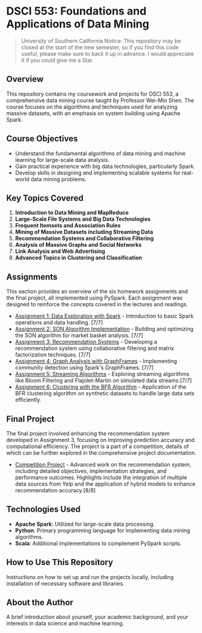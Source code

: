 
# DSCI 553: Foundations and Applications of Data Mining

> University of Southern California
> Notice: This repository may be closed at the start of the new semester, so if you find this code useful, please make sure to back it up in advance. I would appreciate it if you could give me a Star.

## Overview

This repository contains my coursework and projects for DSCI 553, a comprehensive data mining course taught by Professor Wei-Min Shen. The course focuses on the algorithms and techniques used for analyzing massive datasets, with an emphasis on system building using Apache Spark.

## Course Objectives

- Understand the fundamental algorithms of data mining and machine learning for large-scale data analysis.
- Gain practical experience with big data technologies, particularly Spark.
- Develop skills in designing and implementing scalable systems for real-world data mining problems.

## Key Topics Covered

1. **Introduction to Data Mining and MapReduce**
2. **Large-Scale File Systems and Big Data Technologies**
3. **Frequent Itemsets and Association Rules**
4. **Mining of Massive Datasets including Streaming Data**
5. **Recommendation Systems and Collaborative Filtering**
6. **Analysis of Massive Graphs and Social Networks**
7. **Link Analysis and Web Advertising**
8. **Advanced Topics in Clustering and Classification**

## Assignments

This section provides an overview of the six homework assignments and the final project, all implemented using PySpark. Each assignment was designed to reinforce the concepts covered in the lectures and readings.

- [Assignment 1: Data Exploration with Spark](Assignments/Assignment1/README.md) - Introduction to basic Spark operations and data handling. [7/7]
- [Assignment 2: SON Algorithm Implementation](Assignments/Assignment2/README.md) - Building and optimizing the SON algorithm for market basket analysis. [7/7]
- [Assignment 3: Recommendation Systems](Assignments/Assignment3/README.md) - Developing a recommendation system using collaborative filtering and matrix factorization techniques. [7/7]
- [Assignment 4: Graph Analysis with GraphFrames](Assignments/Assignment4/README.md) - Implementing community detection using Spark's GraphFrames. [7/7]
- [Assignment 5: Streaming Algorithms](Assignments/Assignment5/README.md) - Exploring streaming algorithms like Bloom Filtering and Flajolet-Martin on simulated data streams.[7/7]
- [Assignment 6: Clustering with the BFR Algorithm](Assignments/Assignment6/README.md) - Application of the BFR clustering algorithm on synthetic datasets to handle large data sets efficiently.

## Final Project

The final project involved enhancing the recommendation system developed in Assignment 3, focusing on improving prediction accuracy and computational efficiency. The project is a part of a competition, details of which can be further explored in the comprehensive project documentation.

- [Competition Project](Assignments/Competition/README.md) - Advanced work on the recommendation system, including detailed objectives, implementation strategies, and performance outcomes. Highlights include the integration of multiple data sources from Yelp and the application of hybrid models to enhance recommendation accuracy.[8/8]

## Technologies Used

- **Apache Spark**: Utilized for large-scale data processing.
- **Python**: Primary programming language for implementing data mining algorithms.
- **Scala**: Additional implementations to complement PySpark scripts.

## How to Use This Repository

Instructions on how to set up and run the projects locally, including installation of necessary software and libraries.

## About the Author

A brief introduction about yourself, your academic background, and your interests in data science and machine learning.
